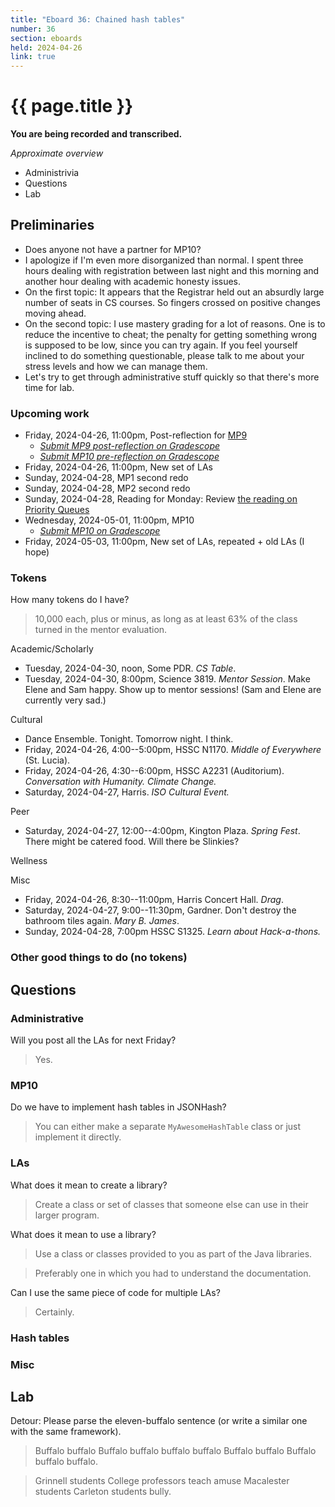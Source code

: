 ```yaml
---
title: "Eboard 36: Chained hash tables"
number: 36
section: eboards
held: 2024-04-26
link: true
---
```

# {{ page.title }}

**You are being recorded and transcribed.**

_Approximate overview_

* Administrivia 
* Questions
* Lab

Preliminaries
-------------

* Does anyone not have a partner for MP10?
* I apologize if I'm even more disorganized than normal. I spent three
  hours dealing with registration between last night and this morning
  and another hour dealing with academic honesty issues.
* On the first topic: It appears that the Registrar held out an absurdly
  large number of seats in CS courses. So fingers crossed on positive
  changes moving ahead.
* On the second topic: I use mastery grading for a lot of reasons.
  One is to reduce the incentive to cheat; the penalty for getting
  something wrong is supposed to be low, since you can try again. If
  you feel yourself inclined to do something questionable, please talk
  to me about your stress levels and how we can manage them.
* Let's try to get through administrative stuff quickly so that there's
  more time for lab.

### Upcoming work

* Friday, 2024-04-26, 11:00pm, Post-reflection for [MP9](../mps/mp09)
    * [_Submit MP9 post-reflection on Gradescope_](https://www.gradescope.com/courses/690101/assignments/4373433)
    * [_Submit MP10 pre-reflection on Gradescope_](https://www.gradescope.com/courses/690101/assignments/4405174)
* Friday, 2024-04-26, 11:00pm, New set of LAs
* Sunday, 2024-04-28, MP1 second redo
* Sunday, 2024-04-28, MP2 second redo
* Sunday, 2024-04-28, Reading for Monday: Review [the reading on
  Priority Queues](../readings/priority-queues)
* Wednesday, 2024-05-01, 11:00pm, MP10
    * [_Submit MP10 on Gradescope_](https://www.gradescope.com/courses/690101/assignments/4405216/)
* Friday, 2024-05-03, 11:00pm, New set of LAs, repeated + old LAs (I hope)

### Tokens

How many tokens do I have? 

> 10,000 each, plus or minus, as long as at least 63% of the class turned
  in the mentor evaluation.

Academic/Scholarly

* Tuesday, 2024-04-30, noon, Some PDR.
  _CS Table_.
* Tuesday, 2024-04-30, 8:00pm, Science 3819.
  _Mentor Session_. Make Elene and Sam happy. Show up to mentor sessions!
  (Sam and Elene are currently very sad.)

Cultural

* Dance Ensemble. Tonight. Tomorrow night. I think.
* Friday, 2024-04-26, 4:00--5:00pm, HSSC N1170.
  _Middle of Everywhere_ (St. Lucia). 
* Friday, 2024-04-26, 4:30--6:00pm, HSSC A2231 (Auditorium).
  _Conversation with Humanity. Climate Change._
* Saturday, 2024-04-27, Harris.
  _ISO Cultural Event._ 

Peer

* Saturday, 2024-04-27, 12:00--4:00pm, Kington Plaza.
  _Spring Fest_.
  There might be catered food. Will there be Slinkies?

Wellness

Misc

* Friday, 2024-04-26, 8:30--11:00pm, Harris Concert Hall.
  _Drag_.
* Saturday, 2024-04-27, 9:00--11:30pm, Gardner. Don't destroy the
  bathroom tiles again.
  _Mary B. James_.
* Sunday, 2024-04-28, 7:00pm HSSC S1325.
  _Learn about Hack-a-thons._

### Other good things to do (no tokens)

Questions
---------

### Administrative

Will you post all the LAs for next Friday?

> Yes.

### MP10

Do we have to implement hash tables in JSONHash?

> You can either make a separate `MyAwesomeHashTable` class or just 
  implement it directly.

### LAs

What does it mean to create a library?

> Create a class or set of classes that someone else can use in
  their larger program.

What does it mean to use a library?

> Use a class or classes provided to you as part of the Java libraries.

> Preferably one in which you had to understand the documentation.

Can I use the same piece of code for multiple LAs?

> Certainly.

### Hash tables

### Misc

Lab
---

Detour: Please parse the eleven-buffalo sentence (or write a similar one with the same framework).

> Buffalo buffalo Buffalo buffalo buffalo buffalo Buffalo buffalo Buffalo buffalo buffalo.

> Grinnell students College professors teach amuse Macalester students Carleton students bully.

